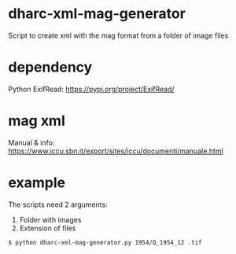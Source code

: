 # dharc-xml-mag-generator
Script to create xml with the mag format from a folder of image files

# dependency
Python ExifRead: https://pypi.org/project/ExifRead/

# mag xml
Manual & info: https://www.iccu.sbn.it/export/sites/iccu/documenti/manuale.html

# example
The scripts need 2 arguments:
1) Folder with images
2) Extension of files
```sh
$ python dharc-xml-mag-generator.py 1954/Q_1954_12 .tif
```
